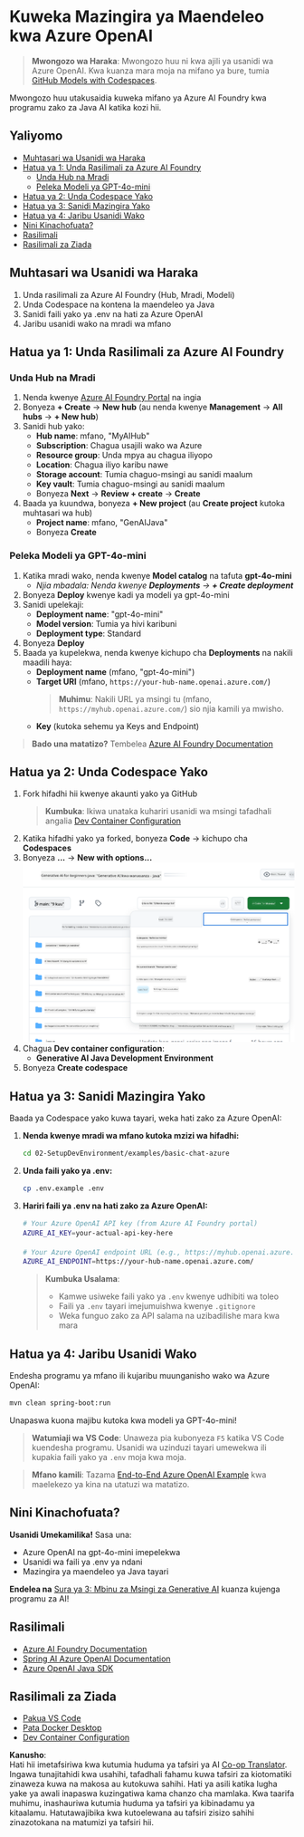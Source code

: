 <!--
CO_OP_TRANSLATOR_METADATA:
{
  "original_hash": "bfdb4b4eadbee3a59ef742439f58326a",
  "translation_date": "2025-07-27T13:21:57+00:00",
  "source_file": "02-SetupDevEnvironment/getting-started-azure-openai.md",
  "language_code": "sw"
}
-->
# Kuweka Mazingira ya Maendeleo kwa Azure OpenAI

> **Mwongozo wa Haraka**: Mwongozo huu ni kwa ajili ya usanidi wa Azure OpenAI. Kwa kuanza mara moja na mifano ya bure, tumia [GitHub Models with Codespaces](./README.md#quick-start-cloud).

Mwongozo huu utakusaidia kuweka mifano ya Azure AI Foundry kwa programu zako za Java AI katika kozi hii.

## Yaliyomo

- [Muhtasari wa Usanidi wa Haraka](../../../02-SetupDevEnvironment)
- [Hatua ya 1: Unda Rasilimali za Azure AI Foundry](../../../02-SetupDevEnvironment)
  - [Unda Hub na Mradi](../../../02-SetupDevEnvironment)
  - [Peleka Modeli ya GPT-4o-mini](../../../02-SetupDevEnvironment)
- [Hatua ya 2: Unda Codespace Yako](../../../02-SetupDevEnvironment)
- [Hatua ya 3: Sanidi Mazingira Yako](../../../02-SetupDevEnvironment)
- [Hatua ya 4: Jaribu Usanidi Wako](../../../02-SetupDevEnvironment)
- [Nini Kinachofuata?](../../../02-SetupDevEnvironment)
- [Rasilimali](../../../02-SetupDevEnvironment)
- [Rasilimali za Ziada](../../../02-SetupDevEnvironment)

## Muhtasari wa Usanidi wa Haraka

1. Unda rasilimali za Azure AI Foundry (Hub, Mradi, Modeli)
2. Unda Codespace na kontena la maendeleo ya Java
3. Sanidi faili yako ya .env na hati za Azure OpenAI
4. Jaribu usanidi wako na mradi wa mfano

## Hatua ya 1: Unda Rasilimali za Azure AI Foundry

### Unda Hub na Mradi

1. Nenda kwenye [Azure AI Foundry Portal](https://ai.azure.com/) na ingia
2. Bonyeza **+ Create** → **New hub** (au nenda kwenye **Management** → **All hubs** → **+ New hub**)
3. Sanidi hub yako:
   - **Hub name**: mfano, "MyAIHub"
   - **Subscription**: Chagua usajili wako wa Azure
   - **Resource group**: Unda mpya au chagua iliyopo
   - **Location**: Chagua iliyo karibu nawe
   - **Storage account**: Tumia chaguo-msingi au sanidi maalum
   - **Key vault**: Tumia chaguo-msingi au sanidi maalum
   - Bonyeza **Next** → **Review + create** → **Create**
4. Baada ya kuundwa, bonyeza **+ New project** (au **Create project** kutoka muhtasari wa hub)
   - **Project name**: mfano, "GenAIJava"
   - Bonyeza **Create**

### Peleka Modeli ya GPT-4o-mini

1. Katika mradi wako, nenda kwenye **Model catalog** na tafuta **gpt-4o-mini**
   - *Njia mbadala: Nenda kwenye **Deployments** → **+ Create deployment***
2. Bonyeza **Deploy** kwenye kadi ya modeli ya gpt-4o-mini
3. Sanidi upelekaji:
   - **Deployment name**: "gpt-4o-mini"
   - **Model version**: Tumia ya hivi karibuni
   - **Deployment type**: Standard
4. Bonyeza **Deploy**
5. Baada ya kupelekwa, nenda kwenye kichupo cha **Deployments** na nakili maadili haya:
   - **Deployment name** (mfano, "gpt-4o-mini")
   - **Target URI** (mfano, `https://your-hub-name.openai.azure.com/`) 
      > **Muhimu**: Nakili URL ya msingi tu (mfano, `https://myhub.openai.azure.com/`) sio njia kamili ya mwisho.
   - **Key** (kutoka sehemu ya Keys and Endpoint)

> **Bado una matatizo?** Tembelea [Azure AI Foundry Documentation](https://learn.microsoft.com/azure/ai-foundry/how-to/create-projects?tabs=ai-foundry&pivots=hub-project)

## Hatua ya 2: Unda Codespace Yako

1. Fork hifadhi hii kwenye akaunti yako ya GitHub
   > **Kumbuka**: Ikiwa unataka kuhariri usanidi wa msingi tafadhali angalia [Dev Container Configuration](../../../.devcontainer/devcontainer.json)
2. Katika hifadhi yako ya forked, bonyeza **Code** → kichupo cha **Codespaces**
3. Bonyeza **...** → **New with options...**
![creating a codespace with options](../../../translated_images/codespaces.9945ded8ceb431a58e8bee7f212e8c62b55733b7e302fd58194fadc95472fa3c.sw.png)
4. Chagua **Dev container configuration**: 
   - **Generative AI Java Development Environment**
5. Bonyeza **Create codespace**

## Hatua ya 3: Sanidi Mazingira Yako

Baada ya Codespace yako kuwa tayari, weka hati zako za Azure OpenAI:

1. **Nenda kwenye mradi wa mfano kutoka mzizi wa hifadhi:**
   ```bash
   cd 02-SetupDevEnvironment/examples/basic-chat-azure
   ```

2. **Unda faili yako ya .env:**
   ```bash
   cp .env.example .env
   ```

3. **Hariri faili ya .env na hati zako za Azure OpenAI:**
   ```bash
   # Your Azure OpenAI API key (from Azure AI Foundry portal)
   AZURE_AI_KEY=your-actual-api-key-here
   
   # Your Azure OpenAI endpoint URL (e.g., https://myhub.openai.azure.com/)
   AZURE_AI_ENDPOINT=https://your-hub-name.openai.azure.com/
   ```

   > **Kumbuka Usalama**: 
   > - Kamwe usiweke faili yako ya `.env` kwenye udhibiti wa toleo
   > - Faili ya `.env` tayari imejumuishwa kwenye `.gitignore`
   > - Weka funguo zako za API salama na uzibadilishe mara kwa mara

## Hatua ya 4: Jaribu Usanidi Wako

Endesha programu ya mfano ili kujaribu muunganisho wako wa Azure OpenAI:

```bash
mvn clean spring-boot:run
```

Unapaswa kuona majibu kutoka kwa modeli ya GPT-4o-mini!

> **Watumiaji wa VS Code**: Unaweza pia kubonyeza `F5` katika VS Code kuendesha programu. Usanidi wa uzinduzi tayari umewekwa ili kupakia faili yako ya `.env` moja kwa moja.

> **Mfano kamili**: Tazama [End-to-End Azure OpenAI Example](./examples/basic-chat-azure/README.md) kwa maelekezo ya kina na utatuzi wa matatizo.

## Nini Kinachofuata?

**Usanidi Umekamilika!** Sasa una:
- Azure OpenAI na gpt-4o-mini imepelekwa
- Usanidi wa faili ya .env ya ndani
- Mazingira ya maendeleo ya Java tayari

**Endelea na** [Sura ya 3: Mbinu za Msingi za Generative AI](../03-CoreGenerativeAITechniques/README.md) kuanza kujenga programu za AI!

## Rasilimali

- [Azure AI Foundry Documentation](https://learn.microsoft.com/azure/ai-services/)
- [Spring AI Azure OpenAI Documentation](https://docs.spring.io/spring-ai/reference/api/clients/azure-openai-chat.html)
- [Azure OpenAI Java SDK](https://learn.microsoft.com/java/api/overview/azure/ai-openai-readme)

## Rasilimali za Ziada

- [Pakua VS Code](https://code.visualstudio.com/Download)
- [Pata Docker Desktop](https://www.docker.com/products/docker-desktop)
- [Dev Container Configuration](../../../.devcontainer/devcontainer.json)

**Kanusho**:  
Hati hii imetafsiriwa kwa kutumia huduma ya tafsiri ya AI [Co-op Translator](https://github.com/Azure/co-op-translator). Ingawa tunajitahidi kwa usahihi, tafadhali fahamu kuwa tafsiri za kiotomatiki zinaweza kuwa na makosa au kutokuwa sahihi. Hati ya asili katika lugha yake ya awali inapaswa kuzingatiwa kama chanzo cha mamlaka. Kwa taarifa muhimu, inashauriwa kutumia huduma ya tafsiri ya kibinadamu ya kitaalamu. Hatutawajibika kwa kutoelewana au tafsiri zisizo sahihi zinazotokana na matumizi ya tafsiri hii.